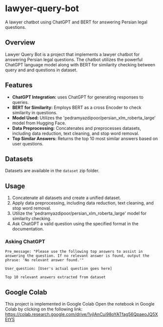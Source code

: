# lawyer-query-bot
A lawyer chatbot using ChatGPT and BERT for answering Persian legal questions.

## Overview

Lawyer Query Bot is a project that implements a lawyer chatbot for answering Persian legal questions. The chatbot utilizes the powerful ChatGPT language model along with BERT for similarity checking between query and and questions in dataset.

## Features

- **ChatGPT Integration:** uses ChatGPT for generating responses to queries.
- **BERT for Similarity:** Employs BERT as a cross Encoder to check similarity in questions.
- **Model Used:** Utilizes the 'pedramyazdipoor/persian_xlm_roberta_large' model from Hugging Face.
- **Data Preprocessing:** Concatenates and preprocesses datasets, including data reduction, text cleaning, and stop word removal.
- **Top Similar Answers:** Returns the top 10 most similar answers based on user questions.

## Datasets

Datasets are available in the `dataset` zip folder.

## Usage

1. Concatenate all datasets and create a unified dataset.
2. Apply data preprocessing, including data reduction, text cleaning, and stop word removal.
3. Utilize the 'pedramyazdipoor/persian_xlm_roberta_large' model for similarity checking.
4. Ask ChatGPT a valid question using the specified format in the documentation.

### Asking ChatGPT

```plaintext
Pre_message: "Please use the following top answers to assist in answering the question. If no relevant answer is found, output the phrase: 'No relevant answer found.'"

User_question: [User's actual question goes here]

Top 10 relevant answers extracted from dataset
```

## Google Colab

This project is implemented in Google Colab
Open the notebook in Google Colab by clicking on the following link: https://colab.research.google.com/drive/1vjlAnCui98oYATfag56QpaeoJQ5XEtYS
